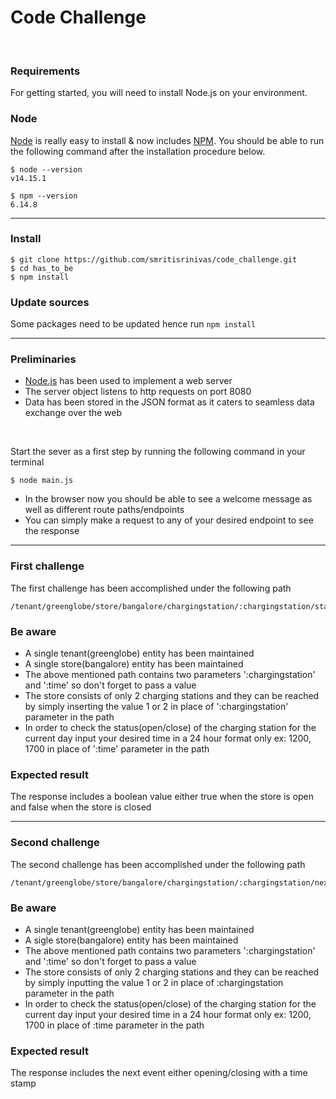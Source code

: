 # Code Challenge

<br />

### Requirements

For getting started, you will need to install Node.js on your environment.

### Node

[Node](http://nodejs.org/) is really easy to install & now includes [NPM](https://npmjs.org/).
You should be able to run the following command after the installation procedure
below.

    $ node --version
    v14.15.1

    $ npm --version
    6.14.8

---

### Install

    $ git clone https://github.com/smritisrinivas/code_challenge.git
    $ cd has_to_be
    $ npm install

### Update sources

Some packages need to be updated hence run `npm install` 

---

### Preliminaries

- [Node.js](https://nodejs.org) has been used to implement a web server 
- The server object listens to http requests on port 8080
- Data has been stored in the JSON format as it caters to seamless data exchange over the web

<br />

Start the sever as a first step by running the following command in your terminal 

    $ node main.js


- In the browser now you should be able to see a welcome message as well as different route paths/endpoints
- You can simply make a request to any of your desired endpoint to see the response 

---

### First challenge

The first challenge has been accomplished under the following path 

    /tenant/greenglobe/store/bangalore/chargingstation/:chargingstation/status/:time

### Be aware 
 
- A single tenant(greenglobe) entity has been maintained 
- A single store(bangalore) entity has been maintained
- The above mentioned path contains two parameters ':chargingstation' and ':time' so don't forget to pass a value
- The store consists of only 2 charging stations and they can be reached by simply inserting the value 1 or 2 in place of ':chargingstation' parameter in the path 
- In order to check the status(open/close) of the charging station for the current day input your desired time in a 24 hour format only ex: 1200, 1700 in place of ':time'       parameter in the path 
    
### Expected result

The response includes a boolean value either true when the store is open and false when the store is closed 

---

### Second challenge 

The second challenge has been accomplished under the following path 

    /tenant/greenglobe/store/bangalore/chargingstation/:chargingstation/nextevent/:time

### Be aware 
 
- A single tenant(greenglobe) entity has been maintained 
- A sigle store(bangalore) entity has been maintained
- The above mentioned path contains two parameters ':chargingstation' and ':time' so don't forget to pass a value
- The store consists of only 2 charging stations and they can be reached by simply inputting the value 1 or 2 in place of :chargingstation parameter in the path 
- In order to check the status(open/close) of the charging station for the current day input your desired time in a 24 hour format only ex: 1200, 1700 in place of :time       parameter in the path 
    
### Expected result

The response includes the next event either opening/closing with a time stamp 







